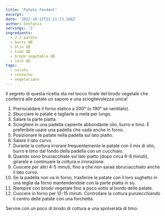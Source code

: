 ```yaml
---
title: 'Patate fondant'
excerpt: ''
date: '2022-10-12T21:11:23.166Z'
author: Stefania
servings: '2'
ingredients:
  - 2-3 patate
  - burro QB
  - olio QB
  - timo QB
  - brodo vegetable QB
  - sale QB
tags:
  - salato
  - contorno
  - vegetariano
---
```


Il segreto di questa ricetta sta nel tocco finale del brodo vegetale che conferirà alle patate un sapore e una scioglievolezza unica!

1. Preriscaldare il forno statico a 200° (o 190° se ventilato).
2. Sbucciare le patate e tagliarle a metà per lungo.
3. Salare la parte piatta.
4. Sciogliere in una padella capiente abbondante olio, burro e timo. È preferibile usare una padella che vada anche in forno.
5. Posizionare le patate nella padella sul lato piatto.
6. Salare il lato curvo.
7. Durante la cottura irrorare frequentemente le patate con il mix di olio, burro e timo dal fondo della padella con un cucchiaio.
8. Quando sono bruciacchiate sul lato piatto (dopo circa 6-8 minuti), girarele e continuare la cottura e irrorazione.
9. Cuocere per altri 4-5 minuti, fino a che non saraà sbruciacchiato anche il lato curvo.
10. Se la padella non va in forno, trasferire le patate con il loro sughetto in una teglia da forno mantendendole con la parte piatta in sù.
11. Riempire con brodo vegetale fino a poco sotto al bordo delle patate.
12. Cuocere in forno per 12-15 minuti. Controllare la cottura punzecchiando il centro delle patate con una forchetta.

Servire con un poco di brodo di cottura e una spolverata di timo.
